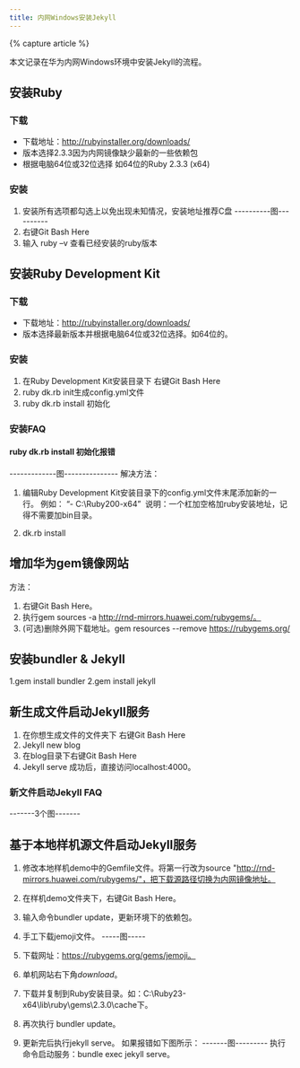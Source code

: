 ```yaml
---
title: 内网Windows安装Jekyll
---
```


{% capture article %}

本文记录在华为内网Windows环境中安装Jekyll的流程。

## 安装Ruby

### 下载

- 下载地址：http://rubyinstaller.org/downloads/
- 版本选择2.3.3因为内网镜像缺少最新的一些依赖包
- 根据电脑64位或32位选择 如64位的Ruby 2.3.3 (x64)

### 安装

1. 安装所有选项都勾选上以免出现未知情况，安装地址推荐C盘          ----------图----------
2. 右键Git Bash Here
3. 输入 ruby –v 查看已经安装的ruby版本

## 安装Ruby Development Kit
### 下载
- 下载地址：http://rubyinstaller.org/downloads/
- 版本选择最新版本并根据电脑64位或32位选择。如64位的。

### 安装
1. 在Ruby Development Kit安装目录下 右键Git Bash Here
2. ruby dk.rb init生成config.yml文件
3. ruby dk.rb install 初始化

### 安装FAQ
#### ruby dk.rb install 初始化报错
-------------图---------------
解决方法：
1. 编辑Ruby Development Kit安装目录下的config.yml文件末尾添加新的一行。
例如：
“- C:\Ruby200-x64” 
说明：一个杠加空格加ruby安装地址，记得不需要加bin目录。

2.  dk.rb install

## 增加华为gem镜像网站
方法：
1. 右键Git Bash Here。
2. 执行gem sources -a http://rnd-mirrors.huawei.com/rubygems/。
3. (可选)删除外网下载地址。gem resources --remove https://rubygems.org/

## 安装bundler & Jekyll
1.gem install bundler
2.gem install jekyll

## 新生成文件启动Jekyll服务
1. 在你想生成文件的文件夹下 右键Git Bash Here
2. Jekyll new blog
3. 在blog目录下右键Git Bash Here
4. Jekyll serve
成功后，直接访问localhost:4000。

### 新文件启动Jekyll FAQ
-------3个图-------

## 基于本地样机源文件启动Jekyll服务
1. 修改本地样机demo中的Gemfile文件。将第一行改为source "http://rnd-mirrors.huawei.com/rubygems/"，把下载源路径切换为内网镜像地址。
2. 在样机demo文件夹下，右键Git Bash Here。
2. 输入命令bundler update，更新环境下的依赖包。
3. 手工下载jemoji文件。
  -----图-----
  1. 下载网址：https://rubygems.org/gems/jemoji。
  2. 单机网站右下角*download*。
  3. 下载并复制到Ruby安装目录。如：C:\Ruby23-x64\lib\ruby\gems\2.3.0\cache下。
  
4. 再次执行 bundler update。
5. 更新完后执行jekyll serve。
如果报错如下图所示：
-------图---------
执行命令启动服务：bundle exec jekyll serve。

  
  





